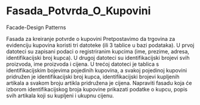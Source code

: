 # Fasada_Potvrda_O_Kupovini
Facade-Design Patterns

Fasada za kreiranje potvrde o kupovini
Pretpostavimo da trgovina
za evidenciju kupovina koristi tri datoteke (ili 3 tablice u bazi podataka). U prvoj
datoteci su zapisani podaci o registriranim kupcima (ime, prezime, adresa,
identifikacijski broj kupca). U drugoj datoteci su identifikacijski brojevi
svih proizvoda, ime proizvoda i cijena. U trećoj datoteci je tablica s
identifikacijskim bojevima pojedinih kupovina,
 a svakoj pojedinoj kupovini pridružen
je identifikacijski broj kupca, identifikacijski brojevi kupljenih artikala a
svakom broju artikla pridružena je cijena. Napraviti fasadu koja će izborom
identifikacijskog broja kupovine prikazati
 podatke o kupcu,
 popis svih artikala
koji su kupljeni i
 ukupnu cijenu.
